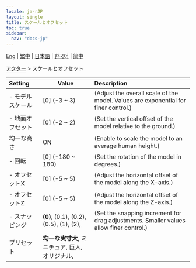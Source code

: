 ```yaml
---
locale: ja-rJP
layout: single
title: スケールとオフセット
toc: true
sidebar:
  nav: "docs-jp"
---
```

[Eng](/dancexr/menu/2025.4/actor/scale_&_offset) | [繁中](/tw/dancexr/menu/2025.4/actor/scale_&_offset) | [日本語](/jp/dancexr/menu/2025.4/actor/scale_&_offset) | [한국어](/kr/dancexr/menu/2025.4/actor/scale_&_offset) | [简中](/zh/dancexr/menu/2025.4/actor/scale_&_offset)

[アクター](../menu#アクター) > スケールとオフセット



| Setting | Value | Description |
| :--- | --- | :--- |
|- モデルスケール | [0] (-3 ~ 3) | (Adjust the overall scale of the model. Values are exponential for finer control.)
|- 地面オフセット | [0] (-2 ~ 2) | (Set the vertical offset of the model relative to the ground.)
| 均一な高さ | ON | (Enable to scale the model to an average human height.)
|- 回転 | [0] (-180 ~ 180) | (Set the rotation of the model in degrees.)
|- オフセットX | [0] (-5 ~ 5) | (Adjust the horizontal offset of the model along the X-axis.)
|- オフセットZ | [0] (-5 ~ 5) | (Adjust the horizontal offset of the model along the Z-axis.)
|- スナッピング | **(0)**, (0.1), (0.2), (0.5), (1), (2),  | (Set the snapping increment for drag adjustments. Smaller values allow finer control.)
| プリセット | **均一な実寸大**, ミニチュア, 巨人, オリジナル,  |  |
